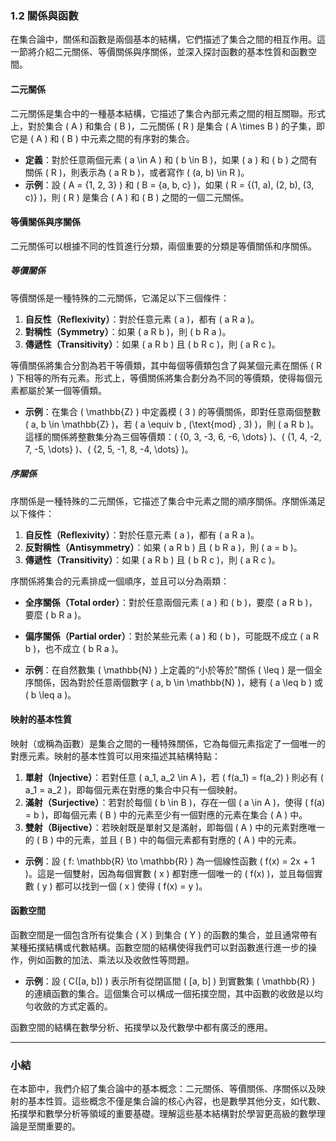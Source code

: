 ### 1.2 關係與函數

在集合論中，關係和函數是兩個基本的結構，它們描述了集合之間的相互作用。這一節將介紹二元關係、等價關係與序關係，並深入探討函數的基本性質和函數空間。

#### 二元關係

二元關係是集合中的一種基本結構，它描述了集合內部元素之間的相互關聯。形式上，對於集合 \( A \) 和集合 \( B \)，二元關係 \( R \) 是集合 \( A \times B \) 的子集，即它是 \( A \) 和 \( B \) 中元素之間的有序對的集合。

- **定義**：對於任意兩個元素 \( a \in A \) 和 \( b \in B \)，如果 \( a \) 和 \( b \) 之間有關係 \( R \)，則表示為 \( a R b \)，或者寫作 \( (a, b) \in R \)。
- **示例**：設 \( A = \{1, 2, 3\} \) 和 \( B = \{a, b, c\} \)，如果 \( R = \{(1, a), (2, b), (3, c)\} \)，則 \( R \) 是集合 \( A \) 和 \( B \) 之間的一個二元關係。

#### 等價關係與序關係

二元關係可以根據不同的性質進行分類，兩個重要的分類是等價關係和序關係。

##### 等價關係

等價關係是一種特殊的二元關係，它滿足以下三個條件：

1. **自反性（Reflexivity）**：對於任意元素 \( a \)，都有 \( a R a \)。
2. **對稱性（Symmetry）**：如果 \( a R b \)，則 \( b R a \)。
3. **傳遞性（Transitivity）**：如果 \( a R b \) 且 \( b R c \)，則 \( a R c \)。

等價關係將集合分割為若干等價類，其中每個等價類包含了與某個元素在關係 \( R \) 下相等的所有元素。形式上，等價關係將集合劃分為不同的等價類，使得每個元素都屬於某一個等價類。

- **示例**：在集合 \( \mathbb{Z} \) 中定義模 \( 3 \) 的等價關係，即對任意兩個整數 \( a, b \in \mathbb{Z} \)，若 \( a \equiv b \, (\text{mod} \, 3) \)，則 \( a R b \)。這樣的關係將整數集分為三個等價類：\( \{0, 3, -3, 6, -6, \dots\} \)、\( \{1, 4, -2, 7, -5, \dots\} \)、\( \{2, 5, -1, 8, -4, \dots\} \)。

##### 序關係

序關係是一種特殊的二元關係，它描述了集合中元素之間的順序關係。序關係滿足以下條件：

1. **自反性（Reflexivity）**：對於任意元素 \( a \)，都有 \( a R a \)。
2. **反對稱性（Antisymmetry）**：如果 \( a R b \) 且 \( b R a \)，則 \( a = b \)。
3. **傳遞性（Transitivity）**：如果 \( a R b \) 且 \( b R c \)，則 \( a R c \)。

序關係將集合的元素排成一個順序，並且可以分為兩類：

- **全序關係（Total order）**：對於任意兩個元素 \( a \) 和 \( b \)，要麼 \( a R b \)，要麼 \( b R a \)。
- **偏序關係（Partial order）**：對於某些元素 \( a \) 和 \( b \)，可能既不成立 \( a R b \)，也不成立 \( b R a \)。

- **示例**：在自然數集 \( \mathbb{N} \) 上定義的“小於等於”關係 \( \leq \) 是一個全序關係，因為對於任意兩個數字 \( a, b \in \mathbb{N} \)，總有 \( a \leq b \) 或 \( b \leq a \)。

#### 映射的基本性質

映射（或稱為函數）是集合之間的一種特殊關係，它為每個元素指定了一個唯一的對應元素。映射的基本性質可以用來描述其結構特點：

1. **單射（Injective）**：若對任意 \( a_1, a_2 \in A \)，若 \( f(a_1) = f(a_2) \) 則必有 \( a_1 = a_2 \)，即每個元素在對應的集合中只有一個映射。
2. **滿射（Surjective）**：若對於每個 \( b \in B \)，存在一個 \( a \in A \)，使得 \( f(a) = b \)，即每個元素 \( B \) 中的元素至少有一個對應的元素在集合 \( A \) 中。
3. **雙射（Bijective）**：若映射既是單射又是滿射，即每個 \( A \) 中的元素對應唯一的 \( B \) 中的元素，並且 \( B \) 中的每個元素都有對應的 \( A \) 中的元素。

- **示例**：設 \( f: \mathbb{R} \to \mathbb{R} \) 為一個線性函數 \( f(x) = 2x + 1 \)。這是一個雙射，因為每個實數 \( x \) 都對應一個唯一的 \( f(x) \)，並且每個實數 \( y \) 都可以找到一個 \( x \) 使得 \( f(x) = y \)。

#### 函數空間

函數空間是一個包含所有從集合 \( X \) 到集合 \( Y \) 的函數的集合，並且通常帶有某種拓撲結構或代數結構。函數空間的結構使得我們可以對函數進行進一步的操作，例如函數的加法、乘法以及收斂性等問題。

- **示例**：設 \( C([a, b]) \) 表示所有從閉區間 \( [a, b] \) 到實數集 \( \mathbb{R} \) 的連續函數的集合。這個集合可以構成一個拓撲空間，其中函數的收斂是以均勻收斂的方式定義的。

函數空間的結構在數學分析、拓撲學以及代數學中都有廣泛的應用。

---

### 小結

在本節中，我們介紹了集合論中的基本概念：二元關係、等價關係、序關係以及映射的基本性質。這些概念不僅是集合論的核心內容，也是數學其他分支，如代數、拓撲學和數學分析等領域的重要基礎。理解這些基本結構對於學習更高級的數學理論是至關重要的。